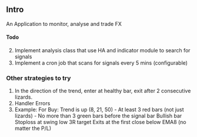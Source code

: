 ## Intro
An Application to monitor, analyse and trade FX

#### Todo
2. Implement analysis class that use HA and indicator module to search for signals
3. Implement a cron job that scans for signals every 5 mins (configurable)


### Other strategies to try
1. In the direction of the trend, enter at healthy bar, exit after 2 consecutive lizards.
  1. Handler Errors
  2. Example:
    For Buy:
      Trend is up (8, 21, 50) -
      At least 3 red bars (not just lizards) -
      No more than 3 green bars before the signal bar
      Bullish bar
      Stoploss at swing low
      3R target
      Exits at the first close below EMA8 (no matter the P/L)